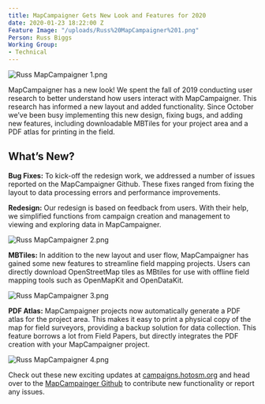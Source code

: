 ```yaml
---
title: MapCampaigner Gets New Look and Features for 2020
date: 2020-01-23 18:22:00 Z
Feature Image: "/uploads/Russ%20MapCampaigner%201.png"
Person: Russ Biggs
Working Group:
- Technical
---
```


![Russ MapCampaigner 1.png](/uploads/Russ%20MapCampaigner%201.png)

MapCampaigner has a new look! We spent the fall of 2019 conducting user research to better understand how users interact with MapCampaigner. This research has informed a new layout and added functionality. Since October we’ve been busy implementing this new design, fixing bugs, and adding new features, including downloadable MBTiles for your project area and a PDF atlas for printing in the field.

## What’s New?

**Bug Fixes:** To kick-off the redesign work, we addressed a number of issues reported on the MapCampaigner Github. These fixes ranged from fixing the layout to data processing errors and performance improvements.

**Redesign:** Our redesign is based on feedback from users. With their help, we simplified functions from campaign creation and management to viewing and exploring data in MapCampaigner.

![Russ MapCampaigner 2.png](/uploads/Russ%20MapCampaigner%202.png)

**MBTiles:** In addition to the new layout and user flow, MapCampaigner has gained some new features to streamline field mapping projects. Users can directly download OpenStreetMap tiles as MBtiles for use with offline field mapping tools such as OpenMapKit and OpenDataKit.

![Russ MapCampaigner 3.png](/uploads/Russ%20MapCampaigner%203.png)

**PDF Atlas:** MapCampaigner projects now automatically generate a PDF atlas for the project area. This makes it easy to print a physical copy of the map for field surveyors, providing a backup solution for data collection. This feature borrows a lot from Field Papers, but directly integrates the PDF creation with your MapCampaigner project.

![Russ MapCampaigner 4.png](/uploads/Russ%20MapCampaigner%204.png)

Check out these new exciting updates at [campaigns.hotosm.org](https://campaigns.hotosm.org/) and head over to the [MapCampainger Github](https://github.com/hotosm/mapcampaigner) to contribute new functionality or report any issues.